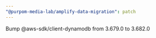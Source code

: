 ```yaml
---
"@purpom-media-lab/amplify-data-migration": patch
---
```


Bump @aws-sdk/client-dynamodb from 3.679.0 to 3.682.0
